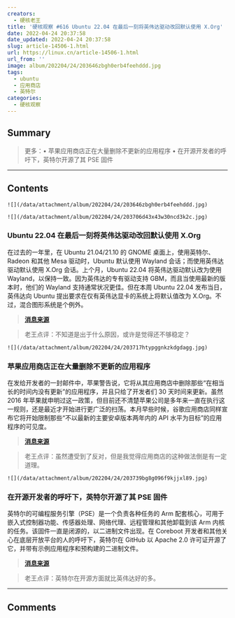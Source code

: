 ```yaml
---
creators:
  - 硬核老王
title: '硬核观察 #616 Ubuntu 22.04 在最后一刻将英伟达驱动改回默认使用 X.Org'
date: 2022-04-24 20:37:58
date_updated: 2022-04-24 20:37:58
slug: article-14506-1.html
url: https://linux.cn/article-14506-1.html
url_from: ''
image: album/202204/24/203646zbgh0erb4feehddd.jpg
tags:
  - ubuntu
  - 应用商店
  - 英特尔
categories:
  - 硬核观察
---
```


## Summary

> 更多：• 苹果应用商店正在大量删除不更新的应用程序 • 在开源开发者的呼吁下，英特尔开源了其 PSE 固件

***

<!-- more -->

## Contents

`![](/data/attachment/album/202204/24/203646zbgh0erb4feehddd.jpg)`

`![](/data/attachment/album/202204/24/203706d43x43w30ncd3k2c.jpg)`

### Ubuntu 22.04 在最后一刻将英伟达驱动改回默认使用 X.Org

在过去的一年里，在 Ubuntu 21.04/21.10 的 GNOME 桌面上，使用英特尔、Radeon 和其他 Mesa 驱动时，Ubuntu 默认使用 Wayland 会话；而使用英伟达驱动默认使用 X.Org 会话。上个月，Ubuntu 22.04 将英伟达驱动默认改为使用 Wayland，以保持一致。因为英伟达的专有驱动支持 GBM，而且当使用最新的版本时，他们的 Wayland 支持通常状况更佳。但在本周 Ubuntu 22.04 发布当日，英伟达向 Ubuntu 提出要求在仅有英伟达显卡的系统上将默认值改为 X.Org。不过，混合图形系统是个例外。

> 
> **[消息来源](https://www.phoronix.com/scan.php?page=news_item&px=Ubuntu-22.04-OSInfo-3D-VMs)**
> 
> 
> 

> 
> 老王点评：不知道是出于什么原因，或许是觉得还不够稳定？
> 
> 
> 

`![](/data/attachment/album/202204/24/203717htypggnkzkdgdagg.jpg)`

### 苹果应用商店正在大量删除不更新的应用程序

在发给开发者的一封邮件中，苹果警告说，它将从其应用商店中删除那些“在相当长的时间内没有更新”的应用程序，并且只给了开发者们 30 天时间来更新。虽然 2016 年苹果就申明过这一政策，但目前还不清楚苹果公司是多年来一直在执行这一规则，还是最近才开始进行更广泛的扫荡。本月早些时候，谷歌应用商店同样宣布它将开始限制那些“不以最新的主要安卓版本两年内的 API 水平为目标”的应用程序的可见度。

> 
> **[消息来源](https://www.theverge.com/2022/4/23/23038870/apple-app-store-widely-remove-outdated-apps-developers)**
> 
> 
> 

> 
> 老王点评：虽然遭受到了反对，但是我觉得应用商店的这种做法倒是有一定道理。
> 
> 
> 

`![](/data/attachment/album/202204/24/203739bg8g096f9kjjxl89.jpg)`

### 在开源开发者的呼吁下，英特尔开源了其 PSE 固件

英特尔的可编程服务引擎（PSE）是一个负责各种任务的 Arm 配套核心，可用于嵌入式控制器功能、传感器处理、网络代理、远程管理和其他卸载到该 Arm 内核的任务。该固件一直是闭源的，以二进制文件出现。在 Coreboot 开发者和其他关心在底层开放平台的人的呼吁下，英特尔在 GitHub 以 Apache 2.0 许可证开源了它，并带有示例应用程序和预构建的二进制文件。

> 
> **[消息来源](https://www.phoronix.com/scan.php?page=news_item&px=Intel-PSE-FW-Open-Source)**
> 
> 
> 

> 
> 老王点评：英特尔在开源方面就比英伟达好的多。
> 
> 
>

***

## Comments
